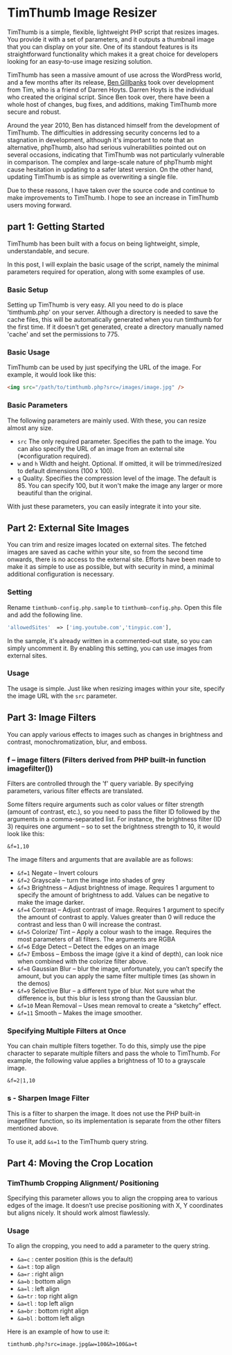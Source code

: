# TimThumb Image Resizer

TimThumb is a simple, flexible, lightweight PHP script that resizes images. You provide it with a set of parameters, and it outputs a thumbnail image that you can display on your site. One of its standout features is its straightforward functionality which makes it a great choice for developers looking for an easy-to-use image resizing solution.

TimThumb has seen a massive amount of use across the WordPress world, and a few months after its release, [Ben Gillbanks](https://github.com/binarymoon) took over development from Tim, who is a friend of Darren Hoyts. Darren Hoyts is the individual who created the original script. Since Ben took over, there have been a whole host of changes, bug fixes, and additions, making TimThumb more secure and robust.

Around the year 2010, Ben has distanced himself from the development of TimThumb. The difficulties in addressing security concerns led to a stagnation in development, although it's important to note that an alternative, phpThumb, also had serious vulnerabilities pointed out on several occasions, indicating that TimThumb was not particularly vulnerable in comparison. The complex and large-scale nature of phpThumb might cause hesitation in updating to a safer latest version. On the other hand, updating TimThumb is as simple as overwriting a single file.

Due to these reasons, I have taken over the source code and continue to make improvements to TimThumb. I hope to see an increase in TimThumb users moving forward.

## part 1: Getting Started

TimThumb has been built with a focus on being lightweight, simple, understandable, and secure.

In this post, I will explain the basic usage of the script, namely the minimal parameters required for operation, along with some examples of use.

### Basic Setup

Setting up TimThumb is very easy. All you need to do is place 'timthumb.php' on your server. Although a directory is needed to save the cache files, this will be automatically generated when you run timthumb for the first time. If it doesn't get generated, create a directory manually named 'cache' and set the permissions to 775.

### Basic Usage

TimThumb can be used by just specifying the URL of the image. For example, it would look like this:

```html
<img src="/path/to/timthumb.php?src=/images/image.jpg" />
```

### Basic Parameters

The following parameters are mainly used. With these, you can resize almost any size.

- `src` The only required parameter. Specifies the path to the image. You can also specify the URL of an image from an external site (※configuration required).
- `w` and `h` Width and height. Optional. If omitted, it will be trimmed/resized to default dimensions (100 x 100).
- `q` Quality. Specifies the compression level of the image. The default is 85. You can specify 100, but it won't make the image any larger or more beautiful than the original.

With just these parameters, you can easily integrate it into your site.

## Part 2: External Site Images

You can trim and resize images located on external sites. The fetched images are saved as cache within your site, so from the second time onwards, there is no access to the external site. Efforts have been made to make it as simple to use as possible, but with security in mind, a minimal additional configuration is necessary.

### Setting

Rename `timthumb-config.php.sample` to `timthumb-config.php`. Open this file and add the following line.

```php
'allowedSites'  => ['img.youtube.com','tinypic.com'],
```
In the sample, it's already written in a commented-out state, so you can simply uncomment it. By enabling this setting, you can use images from external sites.

### Usage

The usage is simple. Just like when resizing images within your site, specify the image URL with the `src` parameter.

## Part 3: Image Filters

You can apply various effects to images such as changes in brightness and contrast, monochromatization, blur, and emboss.

### f – image filters (Filters derived from PHP built-in function imagefilter())

Filters are controlled through the 'f' query variable. By specifying parameters, various filter effects are translated.

Some filters require arguments such as color values or filter strength (amount of contrast, etc.), so you need to pass the filter ID followed by the arguments in a comma-separated list. For instance, the brightness filter (ID 3) requires one argument – so to set the brightness strength to 10, it would look like this:

```
&f=1,10
```

The image filters and arguments that are available are as follows:

- `&f=1` Negate – Invert colours
- `&f=2` Grayscale – turn the image into shades of grey
- `&f=3` Brightness – Adjust brightness of image. Requires 1 argument to specify the amount of brightness to add. Values can be negative to make the image darker.
- `&f=4` Contrast – Adjust contrast of image. Requires 1 argument to specify the amount of contrast to apply. Values greater than 0 will reduce the contrast and less than 0 will increase the contrast.
- `&f=5` Colorize/ Tint – Apply a colour wash to the image. Requires the most parameters of all filters. The arguments are RGBA
- `&f=6` Edge Detect – Detect the edges on an image
- `&f=7` Emboss – Emboss the image (give it a kind of depth), can look nice when combined with the colorize filter above.
- `&f=8` Gaussian Blur – blur the image, unfortunately, you can’t specify the amount, but you can apply the same filter multiple times (as shown in the demos)
- `&f=9` Selective Blur – a different type of blur. Not sure what the difference is, but this blur is less strong than the Gaussian blur.
- `&f=10` Mean Removal – Uses mean removal to create a “sketchy” effect.
- `&f=11` Smooth – Makes the image smoother.

### Specifying Multiple Filters at Once

You can chain multiple filters together. To do this, simply use the pipe character to separate multiple filters and pass the whole to TimThumb. For example, the following value applies a brightness of 10 to a grayscale image.

```
&f=2|1,10
```

### s - Sharpen Image Filter

This is a filter to sharpen the image. It does not use the PHP built-in imagefilter function, so its implementation is separate from the other filters mentioned above.

To use it, add `&s=1` to the TimThumb query string.

## Part 4: Moving the Crop Location

### TimThumb Cropping Alignment/ Positioning

Specifying this parameter allows you to align the cropping area to various edges of the image. It doesn’t use precise positioning with X, Y coordinates but aligns nicely. It should work almost flawlessly.

### Usage

To align the cropping, you need to add a parameter to the query string.

- `&a=c` : center position (this is the default)
- `&a=t` : top align
- `&a=r` : right align
- `&a=b` : bottom align
- `&a=l` : left align
- `&a=tr` : top right align
- `&a=tl` : top left align
- `&a=br` : bottom right align
- `&a=bl` : bottom left align

Here is an example of how to use it:

``````
timthumb.php?src=image.jpg&w=100&h=100&a=t
``````
